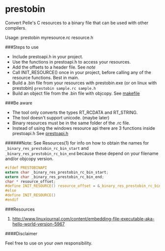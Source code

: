 prestobin
=========

Convert Pelle's C resources to a binary file that can be used with other compilers.

Usage: prestobin myresource.rc resource.h

###Steps to use

* Include prestoapi.h in your project.
* Use the functions in prestoapi.h to access your resources.
* Add the offsets to a header file. See _note_
* Call INIT_RESOURCE() once in your project, before calling any of the resource functions. Best in main.
* Build a .bin file from your resources with prestobin.exe (or on linux with prestobin)
  `prestobin sample.rc sample.h`
* Build an object file from the .bin file with objcopy. See [makefile](https://github.com/Vozzie/prestobin/blob/master/makefile)
 
###Be aware

* The tool only converts the types RT_RCDATA and RT_STRING.
* The tool doesn't support unicode. (maybe later)
* Binary resources must be in the same folder of the .rc file.
* Instead of using the windows resource api there are 3 functions inside prestoapi.h
See [prestoapi.h](https://github.com/Vozzie/prestobin/blob/master/inc/prestoapi.h)

######Note: See Resources(1) for info on how to obtain the names for `_binary_res_prestobin_rc_bin_start` and `_binary_res_prestobin_rc_bin_end` because these depend on your filename and/or objcopy version.

```C
#ifdef PRESTOBINAPI
extern char _binary_res_prestobin_rc_bin_start;
extern char _binary_res_prestobin_rc_bin_end;
char * resource_offset;
#define INIT_RESOURCE() resource_offset = &_binary_res_prestobin_rc_bin_start;
#else
#define INIT_RESOURCE() 
#endif
```

###Resources

1. http://www.linuxjournal.com/content/embedding-file-executable-aka-hello-world-version-5967

####Disclaimer

Feel free to use on your _own_ responsibility.
